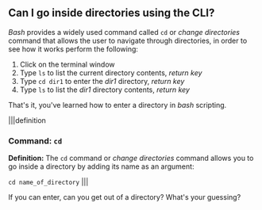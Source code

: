 ## Can I go inside directories using the CLI?

_Bash_ provides a widely used command called `cd` or _change directories_ command that allows the user to navigate through directories, in order to see how it works perform the following: 

1. Click on the terminal window
2. Type `ls` to list the current directory contents, _return key_
3. Type `cd dir1` to enter the _dir1_ directory, _return key_
4. Type `ls` to list the _dir1_ directory contents, _return key_

That's it, you've learned how to enter a directory in _bash_ scripting.

|||definition
### Command: `cd`
__Definition:__
The `cd` command or _change directories_ command allows you to go inside a directory by adding its name as an argument: 

`cd name_of_directory`
|||

If you can enter, can you get out of a directory? What's your guessing?